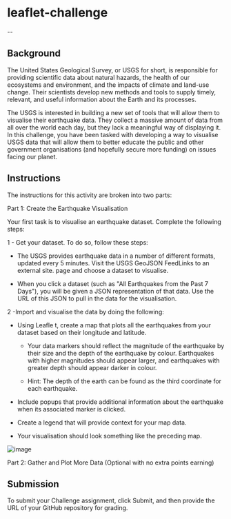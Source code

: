 # leaflet-challenge
--

Background
--

The United States Geological Survey, or USGS for short, is responsible for providing scientific data about natural hazards, the health of our ecosystems and environment, and the impacts of climate and land-use change. Their scientists develop new methods and tools to supply timely, relevant, and useful information about the Earth and its processes.

The USGS is interested in building a new set of tools that will allow them to visualise their earthquake data. They collect a massive amount of data from all over the world each day, but they lack a meaningful way of displaying it. In this challenge, you have been tasked with developing a way to visualise USGS data that will allow them to better educate the public and other government organisations (and hopefully secure more funding) on issues facing our planet.

Instructions
--

The instructions for this activity are broken into two parts:

Part 1: Create the Earthquake Visualisation

Your first task is to visualise an earthquake dataset. Complete the following steps:

 1 - Get your dataset. To do so, follow these steps:

   - The USGS provides earthquake data in a number of different formats, updated every 5 minutes. Visit the USGS GeoJSON FeedLinks to an external site. page and choose a dataset to visualise. 

   - When you click a dataset (such as "All Earthquakes from the Past 7 Days"), you will be given a JSON representation of that data. Use the URL of this JSON to pull in the data for the visualisation.

 2 -Import and visualise the data by doing the following:

   - Using Leafle t, create a map that plots all the earthquakes from your dataset based on their longitude and latitude.

      * Your data markers should reflect the magnitude of the earthquake by their size and the depth of the earthquake by colour. Earthquakes with higher magnitudes should appear larger, and earthquakes with greater depth should appear darker in colour.

      * Hint: The depth of the earth can be found as the third coordinate for each earthquake.

   - Include popups that provide additional information about the earthquake when its associated marker is clicked.

   - Create a legend that will provide context for your map data.

   - Your visualisation should look something like the preceding map.


![image](https://github.com/YaredHaile/leaflet-challenge/assets/142150544/692f0bdd-b5c2-4e09-866e-84d56ed58d30)

Part 2: Gather and Plot More Data (Optional with no extra points earning)

Submission
--
To submit your Challenge assignment, click Submit, and then provide the URL of your GitHub repository for grading.
